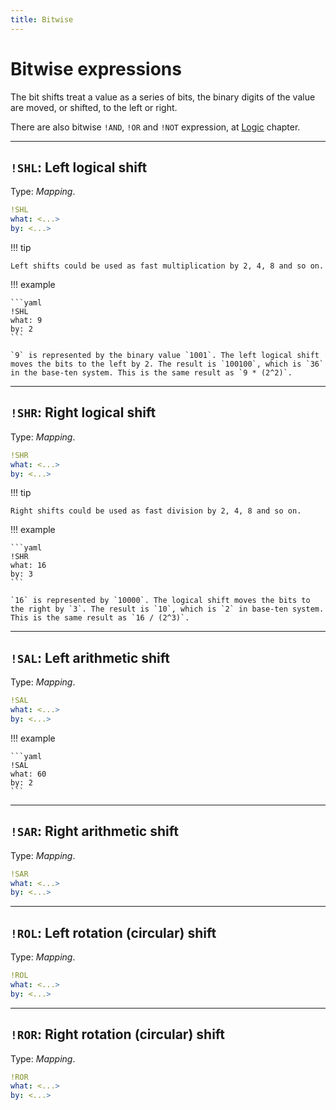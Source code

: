 ```yaml
---
title: Bitwise
---
```


# Bitwise expressions


The bit shifts treat a value as a series of bits, the binary digits of the value are moved, or shifted, to the left or right.


There are also bitwise `!AND`, `!OR` and `!NOT` expression, at [Logic](../logic) chapter.

---

## `!SHL`: Left logical shift 

Type: _Mapping_.

```yaml
!SHL
what: <...>
by: <...>
```

!!! tip

	Left shifts could be used as fast multiplication by 2, 4, 8 and so on.


!!! example

	```yaml
	!SHL
	what: 9
	by: 2
	```

	`9` is represented by the binary value `1001`. The left logical shift moves the bits to the left by 2. The result is `100100`, which is `36` in the base-ten system. This is the same result as `9 * (2^2)`.

---

## `!SHR`: Right logical shift  

Type: _Mapping_.

```yaml
!SHR
what: <...>
by: <...>
```

!!! tip

	Right shifts could be used as fast division by 2, 4, 8 and so on.


!!! example

	```yaml
	!SHR
	what: 16
	by: 3
	```

	`16` is represented by `10000`. The logical shift moves the bits to the right by `3`. The result is `10`, which is `2` in base-ten system. This is the same result as `16 / (2^3)`.


--- 

## `!SAL`: Left arithmetic shift 

Type: _Mapping_.

```yaml
!SAL
what: <...>
by: <...>
```

!!! example

	```yaml
	!SAL
	what: 60
	by: 2
	```


---

## `!SAR`: Right arithmetic shift 

Type: _Mapping_.

```yaml
!SAR
what: <...>
by: <...>
```


---

## `!ROL`: Left rotation (circular) shift 

Type: _Mapping_.

```yaml
!ROL
what: <...>
by: <...>
```


---

## `!ROR`: Right rotation (circular) shift 

Type: _Mapping_.

```yaml
!ROR
what: <...>
by: <...>
```
